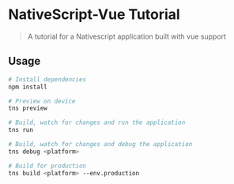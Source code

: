 # NativeScript-Vue Tutorial

> A tutorial for a Nativescript application built with vue support

## Usage

``` bash
# Install dependencies
npm install

# Preview on device
tns preview

# Build, watch for changes and run the application
tns run

# Build, watch for changes and debug the application
tns debug <platform>

# Build for production
tns build <platform> --env.production

```
